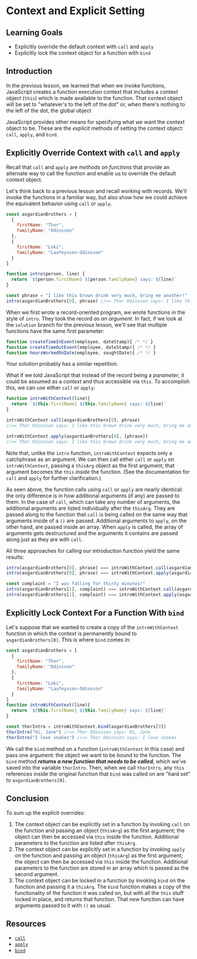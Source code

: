 # Context and Explicit Setting

## Learning Goals

* Explicitly override the default context with `call` and `apply`
* Explicitly lock the context object for a function with `bind`

## Introduction

In the previous lesson, we learned that when we invoke functions, JavaScript
creates a function execution context that includes a context object (`this`)
which is made available to the function. That context object will be set to
"whatever's to the left of the dot" or, when there's nothing to the left of the
dot, the global object

JavaScript provides other means for specifying what _we_ want the context object
to be. These are the _explicit_ methods of setting the context object: `call`,
`apply`, and `bind`.

## Explicitly Override Context with `call` and `apply`

Recall that `call` and `apply` are _methods on functions_ that provide an
alternate way to call the function and enable us to override the default context
object.

Let's think back to a previous lesson and recall working with records. We'll
invoke the functions in a familiar way, but also show how we could achieve the
equivalent behavior using `call` or `apply`.

```js
const asgardianBrothers = [
  {
    firstName: "Thor",
    familyName: "Odinsson"
  },
  {
    firstName: "Loki",
    familyName: "Laufeysson-Odinsson"
  }
]

function intro(person, line) {
  return `${person.firstName} ${person.familyName} says: ${line}`
}

const phrase = "I like this brown drink very much, bring me another!"
intro(asgardianBrothers[0], phrase) //=> Thor Odinsson says: I like this brown drink very much, bring me another!

```

When we first wrote a record-oriented program, we wrote functions in the style
of `intro`. They took the record *as an argument*. In fact, if we look at the
`solution` branch for the previous lesson, we'll see that multiple functions
have the same first parameter:

```js
function createTimeInEvent(employee, dateStamp){ /* */ }
function createTimeOutEvent(employee, dateStamp){ /* */ }
function hoursWorkedOnDate(employee, soughtDate){ /* */ }
```

Your solution probably has a similar repetition.

What if we told JavaScript that instead of the record being a _parameter_, it
could be assumed as a _context_ and thus accessible via `this`. To accomplish
this, we can use either `call` or `apply`:

```js
function introWithContext(line){
  return `${this.firstName} ${this.familyName} says: ${line}`
}

introWithContext.call(asgardianBrothers[0], phrase)
//=> Thor Odinsson says: I like this brown drink very much, bring me another!

introWithContext.apply(asgardianBrothers[0], [phrase])
//=> Thor Odinsson says: I like this brown drink very much, bring me another!
```

Note that, unlike the `intro` function, `introWithContext` expects only a
catchphrase as an argument. We can then call either `call` or `apply` on
`introWithContext`, passing a `thisArg` object as the first argument; that
argument becomes the `this` _inside_ the function. (See the documentation for
`call` and `apply` for further clarification.)

As seen above, the function calls using `call` or `apply` are nearly identical:
the only difference is in how additional arguments (if any) are passed to them.
In the case of `call`, which can take any number of arguments, the additional
arguments are listed individually after the `thisArg`. They are passed along to
the function that `call` is being called on the same way that arguments inside
of a `()` are passed. Additional arguments to `apply`, on the other hand, are
passed inside an array. When `apply` is called, the array of arguments gets
destructured and the arguments it contains are passed along just as they are
with `call`.

All three approaches for calling our introduction function yield the same
results:

```js
intro(asgardianBrothers[0], phrase) === introWithContext.call(asgardianBrothers[0], phrase) //=> true
intro(asgardianBrothers[0], phrase) === introWithContext.apply(asgardianBrothers[0], [phrase]) //=> true

const complaint = "I was falling for thirty minutes!"
intro(asgardianBrothers[1], complaint) === introWithContext.call(asgardianBrothers[1], complaint) //=> true
intro(asgardianBrothers[1], complaint) === introWithContext.apply(asgardianBrothers[1], [complaint]) //=> true
```

## Explicitly Lock Context For a Function With `bind`

Let's suppose that we wanted to create a copy of the `introWithContext` function
in which the context is permanently bound to `asgardianBrothers[0]`. This is
where `bind` comes in:

```js
const asgardianBrothers = [
  {
    firstName: "Thor",
    familyName: "Odinsson"
  },
  {
    firstName: "Loki",
    familyName: "Laufeysson-Odinsson"
  }
]
function introWithContext(line){
  return `${this.firstName} ${this.familyName} says: ${line}`
}

const thorIntro = introWithContext.bind(asgardianBrothers[0])
thorIntro("Hi, Jane") //=> Thor Odinsson says: Hi, Jane
thorIntro("I love snakes") //=> Thor Odinsson says: I love snakes
```

We call the `bind` method on a function (`introWithContext` in this case) and
pass one argument: the object we want to be bound to the function. The `bind`
method ***returns a new function that needs to be called***, which we've saved
into the variable `thorIntro`. Then, when we call `thorIntro`, any `this`
references inside the original function that `bind` was called on are "hard set"
to `asgardianBrothers[0]`.

## Conclusion

To sum up the explicit overrides:

1. The context object can be explicitly set in a function by invoking `call` on
   the function and passing an object (`thisArg`) as the first argument; the
   object can then be accessed via `this` inside the function. Additional
   parameters to the function are listed after `thisArg`.
2. The context object can be explicitly set in a function by invoking `apply` on
   the function and passing an object (`thisArg`) as the first argument; the
   object can then be accessed via `this` inside the function. Additional
   parameters to the function are stored in an array which is passed as the
   second argument.
3. The context object can be locked in a function by invoking `bind` on the
   function and passing it a `thisArg`. The `bind` function makes a copy of the
   functionality of the function it was called on, but with all the `this` stuff
   locked in place, and returns that function. That _new_ function can have
   arguments passed to it with `()` as usual.

## Resources

* [`call`][call]
* [`apply`][apply]
* [`bind`][bind]

[bind]: https://developer.mozilla.org/en-US/docs/Web/JavaScript/Reference/Global_objects/Function/bind
[call]: https://developer.mozilla.org/en-US/docs/Web/JavaScript/Reference/Global_objects/Function/call
[apply]: https://developer.mozilla.org/en-US/docs/Web/JavaScript/Reference/Global_objects/Function/apply
